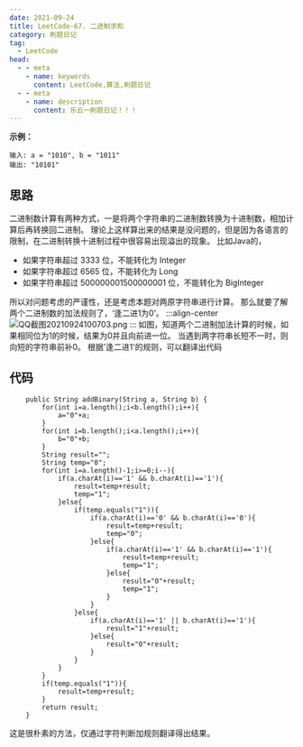 ```yaml
---
date: 2021-09-24
title: LeetCode-67. 二进制求和
category: 刷题日记
tag:
  - LeetCode
head:
  - - meta
    - name: keywords
      content: LeetCode,算法,刷题日记
  - - meta
    - name: description
      content: 乐云一刷题日记！！！
---
```

**示例：**
```
输入: a = "1010", b = "1011"
输出: "10101"
```
## 思路
二进制数计算有两种方式，一是将两个字符串的二进制数转换为十进制数，相加计算后再转换回二进制。
理论上这样算出来的结果是没问题的，但是因为各语言的限制，在二进制转换十进制过程中很容易出现溢出的现象。
比如Java的，
- 如果字符串超过 3333 位，不能转化为 Integer
- 如果字符串超过 6565 位，不能转化为 Long
- 如果字符串超过 500000001500000001 位，不能转化为 BigInteger

所以对问题考虑的严谨性，还是考虑本题对两原字符串进行计算。
那么就要了解两个二进制数的加法规则了，‘逢二进1为0’。
:::align-center
![QQ截图20210924100703.png](https://leyuna-blog-img.oss-cn-hangzhou.aliyuncs.com/image/2021-09-24/QQ截图20210924100703.png)
:::
如图，知道两个二进制加法计算的时候，如果相同位为1的时候，结果为0并且向前进一位。
当遇到两字符串长短不一时，则向短的字符串前补0。
根据'逢二进1'的规则，可以翻译出代码
## 代码
```
    public String addBinary(String a, String b) {
        for(int i=a.length();i<b.length();i++){
            a="0"+a;
        }
        for(int i=b.length();i<a.length();i++){
            b="0"+b;
        }
        String result="";
        String temp="0";
        for(int i=a.length()-1;i>=0;i--){
            if(a.charAt(i)=='1' && b.charAt(i)=='1'){
                result=temp+result;
                temp="1";
            }else{
                if(temp.equals("1")){
                    if(a.charAt(i)=='0' && b.charAt(i)=='0'){
                        result=temp+result;
                        temp="0";
                    }else{
                        if(a.charAt(i)=='1' && b.charAt(i)=='1'){
                            result=temp+result;
                            temp="1";
                        }else{
                            result="0"+result;
                            temp="1";
                        }
                    }
                }else{
                    if(a.charAt(i)=='1' || b.charAt(i)=='1'){
                        result="1"+result;
                    }else{
                        result="0"+result;
                    }
                }
            }
        }
        if(temp.equals("1")){
            result=temp+result;
        }
        return result;
    }
```
这是很朴素的方法，仅通过字符判断加规则翻译得出结果。
